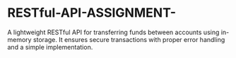 # RESTful-API-ASSIGNMENT-
A lightweight RESTful API for transferring funds between accounts using in-memory storage. It ensures secure transactions with proper error handling and a simple implementation.
